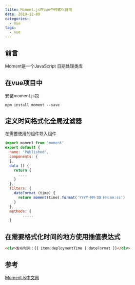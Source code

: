 ```yaml
---
title: Moment.js在vue中格式化日期
date: 2019-12-09
categories:
  - Vue
tags:
  - vue
---
```


## 前言

Moment是一个JavaScript 日期处理类库

## 在vue项目中

安装moment.js包

```shell
npm install moment --save
```

## 定义时间格式化全局过滤器

在需要使用的组件导入组件

```javascript
import moment from 'moment'
export default {
  name: 'Published',
  components: {
  },
  data () {
    return {
      ....
    }
  },
  filters: {
    dateFormat (time) {
      return moment(time).format('YYYY-MM-DD HH:mm:ss')
    }
  },
  methods: {
  		.....
  }
```

## 在需要格式化时间的地方使用插值表达式


```html
<div>发布时间：{{ item.deploymentTime | dateFormat }}</div>           
```

## 参考

[Moment.js中文网](http://momentjs.cn/)
